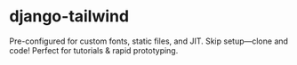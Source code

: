 # django-tailwind
Pre-configured for custom fonts, static files, and JIT. Skip setup—clone and code! Perfect for tutorials &amp; rapid prototyping.
